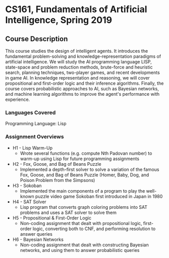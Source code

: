 # CS161, Fundamentals of Artificial Intelligence, Spring 2019 

## Course Description
This course studies the design of intelligent agents. It introduces the fundamental problem-solving and knowledge-representation paradigms of artificial intelligence. We will study the AI programming language LISP, state-space and problem reduction methods, brute-force and heuristic search, planning techniques, two-player games, and recent developments in game AI. In knowledge representation and reasoning, we will cover propositional and first-order logic and their inference algorithms. Finally, the course covers probabilistic approaches to AI, such as Bayesian networks, and machine learning algorithms to improve the agent's performance with experience.

### Languages Covered 
Programming Language: Lisp

### Assignment Overviews
* H1 - Lisp Warm-Up
  * Wrote several functions (e.g. compute Nth Padovan number) to warm-up using Lisp for future programming assignments
* H2 - Fox, Goose, and Bag of Beans Puzzle 
  * Implemented a depth-first solver to solve a variation of the famous Fox, Goose, and Bag of Beans Puzzle (Homer, Baby, Dog, and Poison Problem from the Simpsons)
* H3 - Sokoban
  * Implemented the main components of a program to play the well-known puzzle video game Sokoban first introduced in Japan in 1980
* H4 - SAT Solver
  * Lisp program that converts graph coloring problems into SAT problems and uses a SAT solver to solve them
* H5 - Propositional & First-Order Logic
  * Non-coding assignment that dealt with propositional logic, first-order logic, converting both to CNF, and performing resolution to answer queries
* H6 - Bayesian Networks
  * Non-coding assignment that dealt with constructing Bayesian networks, and using them to answer probabilistic queries